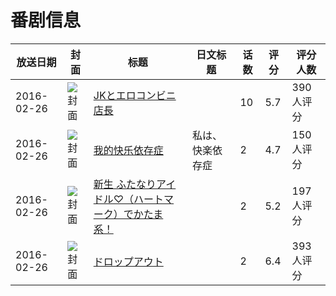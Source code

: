 # 番剧信息

|放送日期|封面|标题|日文标题|话数|评分|评分人数|
|---|---|---|---|---|---|---|
|2016-02-26|![封面](https://bangumi.tv/img/no_icon_subject.png)|[JKとエロコンビニ店長](https://bangumi.tv/subject/162774)||10|5.7|390人评分|
|2016-02-26|![封面](https://bangumi.tv/img/no_icon_subject.png)|[我的快乐依存症](https://bangumi.tv/subject/165406)|私は、快楽依存症|2|4.7|150人评分|
|2016-02-26|![封面](https://bangumi.tv/img/no_icon_subject.png)|[新生 ふたなりアイドル♡（ハートマーク）でかたま系！](https://bangumi.tv/subject/168599)||2|5.2|197人评分|
|2016-02-26|![封面](https://bangumi.tv/img/no_icon_subject.png)|[ドロップアウト](https://bangumi.tv/subject/170365)||2|6.4|393人评分|
